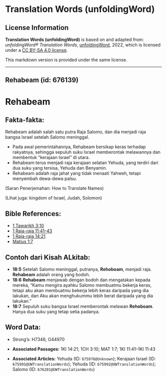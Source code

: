 # Translation Words (unfoldingWord)

## License Information

**Translation Words (unfoldingWord)** is based on and adapted from: _unfoldingWord® Translation Words_, [unfoldingWord](https://unfoldingword.org/utw), 2022, which is licensed under a [CC BY-SA 4.0 license](https://creativecommons.org/licenses/by-sa/4.0/legalcode.en).

This markdown version is provided under the same license.



--------------------------------

## Rehabeam (id: 676139)

Rehabeam
========

Fakta\-fakta:
-------------

Rehabeam adalah salah satu putra Raja Salomo, dan dia menjadi raja bangsa Israel setelah Salomo meninggal.

* Pada awal pemerintahannya, Rehabeam bersikap keras terhadap rakyatnya, sehingga sepuluh suku Israel memberontak melawannya dan membentuk “kerajaan Israel” di utara.
* Rehabeam terus menjadi raja kerajaan selatan Yehuda, yang terdiri dari dua suku yang tersisa, Yehuda dan Benyamin.
* Rehabeam adalah raja jahat yang tidak menaati Yahweh, tetapi menyembah dewa\-dewa palsu.

(Saran Penerjemahan: How to Translate Names)

(Lihat juga: kingdom of Israel, Judah, Solomon)

Bible References:
-----------------

* [1 Tawarikh 3:10](https://ref.ly/1Chr0:0)
* [1 Raja\-raja 11:41–43](https://ref.ly/1Kgs0:0)
* [1 Raja\-raja 14:21](https://ref.ly/1Kgs0:0)
* [Matius 1:7](https://ref.ly/Matt1:7)

Contoh dari Kisah ALkitab:
--------------------------

* **18:5** Setelah Salomo meninggal, putranya, **Rehoboam**, menjadi raja. **Rehabeam** adalah orang yang bodoh.
* **18:6** **Rehabeam** menjawab dengan bodoh dan mengatakan kepada mereka, “Kamu mengira ayahku Salomo membuatmu bekerja keras, tetapi aku akan membuatmu bekerja lebih keras daripada yang dia lakukan, dan Aku akan menghukummu lebih berat daripada yang dia lakukan.”
* **18:7** Sepuluh suku bangsa Israel memberontak melawan **Rehoboam**. Hanya dua suku yang tetap setia padanya.

Word Data:
----------

* Strong’s: H7346, G44970

* **Associated Passages:** 1KI 14:21; 1CH 3:10; MAT 1:7; 1KI 11:41–1KI 11:43
* **Associated Articles:** Yehuda (ID: `675976@Unknown`); Kerajaan Israel (ID: `675991@UWTranslationWords`); Yehuda (ID: `675992@UWTranslationWords`); Salomo (ID: `676201@UWTranslationWords`)


